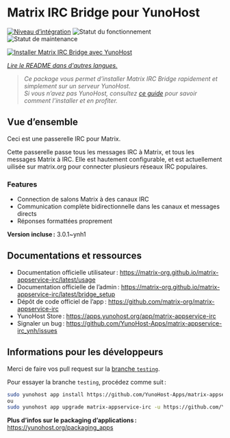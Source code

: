 <!--
Nota bene : ce README est automatiquement généré par <https://github.com/YunoHost/apps/tree/master/tools/readme_generator>
Il NE doit PAS être modifié à la main.
-->

# Matrix IRC Bridge pour YunoHost

[![Niveau d’intégration](https://dash.yunohost.org/integration/matrix-appservice-irc.svg)](https://ci-apps.yunohost.org/ci/apps/matrix-appservice-irc/) ![Statut du fonctionnement](https://ci-apps.yunohost.org/ci/badges/matrix-appservice-irc.status.svg) ![Statut de maintenance](https://ci-apps.yunohost.org/ci/badges/matrix-appservice-irc.maintain.svg)

[![Installer Matrix IRC Bridge avec YunoHost](https://install-app.yunohost.org/install-with-yunohost.svg)](https://install-app.yunohost.org/?app=matrix-appservice-irc)

*[Lire le README dans d'autres langues.](./ALL_README.md)*

> *Ce package vous permet d’installer Matrix IRC Bridge rapidement et simplement sur un serveur YunoHost.*  
> *Si vous n’avez pas YunoHost, consultez [ce guide](https://yunohost.org/install) pour savoir comment l’installer et en profiter.*

## Vue d’ensemble

Ceci est une passerelle IRC pour Matrix.

Cette passerelle passe tous les messages IRC à Matrix, et tous les messages Matrix à IRC.
Elle est hautement configurable, et est actuellement uilisée sur matrix.org pour connecter plusieurs réseaux IRC populaires.

### Features

- Connection de salons Matrix à des canaux IRC
- Communication complète bidirectionnelle dans les canaux et messages directs
- Réponses formattées proprement


**Version incluse :** 3.0.1~ynh1
## Documentations et ressources

- Documentation officielle utilisateur : <https://matrix-org.github.io/matrix-appservice-irc/latest/usage>
- Documentation officielle de l’admin : <https://matrix-org.github.io/matrix-appservice-irc/latest/bridge_setup>
- Dépôt de code officiel de l’app : <https://github.com/matrix-org/matrix-appservice-irc>
- YunoHost Store : <https://apps.yunohost.org/app/matrix-appservice-irc>
- Signaler un bug : <https://github.com/YunoHost-Apps/matrix-appservice-irc_ynh/issues>

## Informations pour les développeurs

Merci de faire vos pull request sur la [branche `testing`](https://github.com/YunoHost-Apps/matrix-appservice-irc_ynh/tree/testing).

Pour essayer la branche `testing`, procédez comme suit :

```bash
sudo yunohost app install https://github.com/YunoHost-Apps/matrix-appservice-irc_ynh/tree/testing --debug
ou
sudo yunohost app upgrade matrix-appservice-irc -u https://github.com/YunoHost-Apps/matrix-appservice-irc_ynh/tree/testing --debug
```

**Plus d’infos sur le packaging d’applications :** <https://yunohost.org/packaging_apps>
